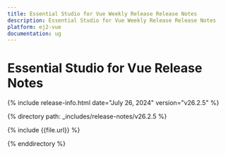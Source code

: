 ```yaml
---
title: Essential Studio for Vue Weekly Release Release Notes  
description: Essential Studio for Vue Weekly Release Release Notes  
platform: ej2-vue
documentation: ug
---
```


# Essential Studio for Vue  Release Notes  

{% include release-info.html date="July 26, 2024"  version="v26.2.5" %}

{% directory path: _includes/release-notes/v26.2.5 %}

{% include {{file.url}} %}

{% enddirectory %}